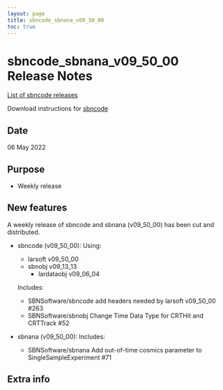 ```yaml
---
layout: page
title: sbncode_sbnana_v09_50_00
toc: true
---
```


sbncode_sbnana_v09_50_00 Release Notes
=======================================================================================

[List of sbncode releases](https://sbnsoftware.github.io/AnalysisInfrastructure/ReleaseManagement/Releases/List_of_SBN_code_releases)

Download instructions for [sbncode]()

Date
---------------------------------------------------
06 May 2022

Purpose
---------------------------------------------------
* Weekly release

New features
---------------------------------------------------
A weekly release of sbncode and sbnana (v09_50_00)  has been cut and distributed.

* sbncode (v09_50_00):
  Using:
  * larsoft             v09_50_00
  * sbnobj              v09_13_13
    * lardataobj v09_06_04

  Includes:
  * SBNSoftware/sbncode add headers needed by larsoft v09_50_00 #263
  * SBNSoftware/sbnobj Change Time Data Type for CRTHit and CRTTrack #52 

* sbnana (v09_50_00):
  Includes:
  * SBNSoftware/sbnana Add out-of-time cosmics parameter to SingleSampleExperiment #71



Extra info
---------------------------------------------------
